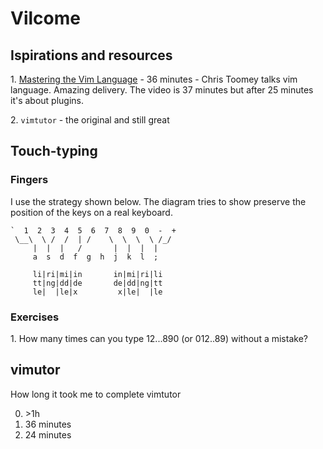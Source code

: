 # Vilcome

## Ispirations and resources

1\. [Mastering the Vim Language](https://www.youtube.com/watch?v=wlR5gYd6um0) - 36 minutes - Chris Toomey talks vim language. Amazing delivery. The video is 37 minutes but after 25 minutes it's about plugins. 

2\. `vimtutor` - the original and still great

## Touch-typing 

### Fingers 

I use the strategy shown below. The diagram tries to show preserve the position of the keys on a real keyboard. 

```vim
`  1  2  3  4  5  6  7  8  9  0  -  +
 \__\  \ /  /  | /    \  \  \  \ /_/ 
     |  |  |   /       |  |  |  |
     a  s  d  f  g  h  j  k  l  ;      
   
     li|ri|mi|in       in|mi|ri|li
     tt|ng|dd|de       de|dd|ng|tt
     le|  |le|x         x|le|  |le
```      

### Exercises

1\. How many times can you type 12...890 (or 012..89) without a mistake?


## vimutor

How long it took me to complete vimtutor

0. \>1h
1. 36 minutes
2. 24 minutes